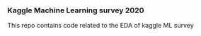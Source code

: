 ### Kaggle Machine Learning survey 2020

This repo contains code related to the EDA of kaggle ML survey